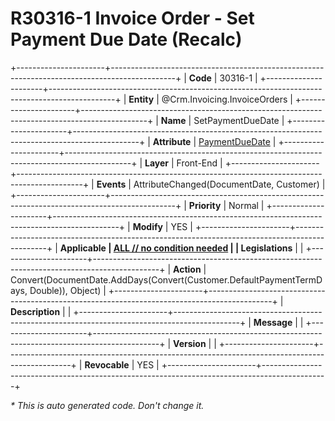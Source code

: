 ﻿---
erp.type: front-end-business-rule
erp.entity: Crm.Invoicing.InvoiceOrders
---

# R30316-1 Invoice Order - Set Payment Due Date (Recalc)
+----------------------+----------------------------------------------------------------------------------------------+
| **Code**             | 30316-1                                                                                      |
+----------------------+----------------------------------------------------------------------------------------------+
| **Entity**           | @Crm.Invoicing.InvoiceOrders                                                                 |
+----------------------+----------------------------------------------------------------------------------------------+
| **Name**             | SetPaymentDueDate                                                                            |
+----------------------+----------------------------------------------------------------------------------------------+
| **Attribute**        | [PaymentDueDate](../entities/Crm.Invoicing.InvoiceOrders.md#paymentduedate)                  |
+----------------------+----------------------------------------------------------------------------------------------+
| **Layer**            | Front-End                                                                                    |
+----------------------+----------------------------------------------------------------------------------------------+
| **Events**           | AttributeChanged(DocumentDate, Customer)                                                     |
+----------------------+----------------------------------------------------------------------------------------------+
| **Priority**         | Normal                                                                                       |
+----------------------+----------------------------------------------------------------------------------------------+
| **Modify**           | YES                                                                                          |
+----------------------+----------------------------------------------------------------------------------------------+
| **Applicable         | [ALL // no condition needed](xref:applicable-legislations)                                   |
| Legislations**       |                                                                                              |
+----------------------+----------------------------------------------------------------------------------------------+
| **Action**           | Convert(DocumentDate.AddDays(Convert(Customer.DefaultPaymentTermDays, Double)), Object)      |
+----------------------+----------------------------------------------------------------------------------------------+
| **Description**      |                                                                                              |
+----------------------+----------------------------------------------------------------------------------------------+
| **Message**          |                                                                                              |
+----------------------+----------------------------------------------------------------------------------------------+
| **Version**          |                                                                                              |
+----------------------+----------------------------------------------------------------------------------------------+
| **Revocable**        | YES                                                                                          |
+----------------------+----------------------------------------------------------------------------------------------+

*\* This is auto generated code. Don't change it.*
